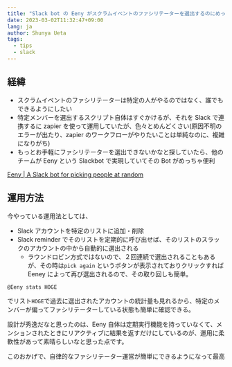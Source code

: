 ```yaml
---
title: "Slack bot の Eeny がスクラムイベントのファシリテーターを選出するのにめっちゃ便利"
date: 2023-03-02T11:32:47+09:00
lang: ja
author: Shunya Ueta
tags:
  - tips
  - slack
---
```


## 経緯

- スクラムイベントのファシリテーターは特定の人がやるのではなく、誰でもできるようにしたい
- 特定メンバーを選出するスクリプト自体はすぐかけるが、それを Slack で連携するに zapier を使って運用していたが、色々とめんどくさい(原因不明のエラーが出たり、zapier のワークフローがやりたいことは単純なのに、複雑になりがち)
- もっとお手軽にファシリテーターを選出できないかなと探していたら、他のチームが Eeny という Slackbot で実現していてその Bot がめっちゃ便利

[Eeny \| A Slack bot for picking people at random](https://eeny.io/)

## 運用方法

今やっている運用法としては、

- Slack アカウントを特定のリストに追加・削除
- Slack reminder でそのリストを定期的に呼び出せば、そのリストのスラックのアカウントの中から自動的に選出される
  - ラウンドロビン方式ではないので、２回連続で選出されることもあるが、その時は`pick again` というボタンが表示されておりクリックすれば Eeney によって再び選出されるので、その取り回しも簡単。

```
@Eeny stats HOGE
```

でリスト`HOGE`で過去に選出されたアカウントの統計量も見れるから、特定のメンバーが偏ってファシリテーターしている状態も簡単に確認できる。

設計が秀逸だなと思ったのは、Eeny 自体は定期実行機能を持っていなくて、メンションされたときにリアクティブに結果を返すだけにしているのが、運用に柔軟性があって素晴らしいなと思った点です。

このおかげで、自律的なファシリテーター運営が簡単にできるようになって最高
